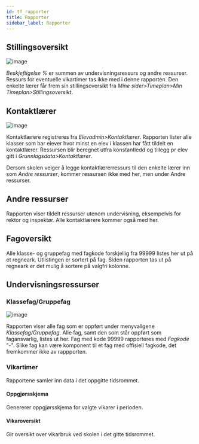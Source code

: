```yaml
---
id: tf_rapporter
title: Rapporter
sidebar_label: Rapporter
---
```


## Stillingsoversikt
![image](https://github.com/user-attachments/assets/c5a0b9cf-6e05-4afc-aa06-ae634db5db3c)

_Beskjeftigelse %_ er summen av undervisningsressurs og andre ressurser. Ressurs for eventuelle vikartimer tas ikke med i denne rapporten.
 Den enkelte lærer får frem sin stillingsoversikt fra _Mine sider>Timeplan>Min Timeplan>Stillingsoversikt_.

## Kontaktlærer
![image](https://github.com/user-attachments/assets/de060319-fdfe-47e4-8def-8282b3ffa4b7)

Kontaktlærere registreres fra _Elevadmin>Kontaktlærer_. Rapporten lister alle klasser som har elever hvor minst en elev i klassen har fått tildelt en kontaktlærer. Ressursen blir beregnet utfra konstantledd og tillegg pr elev gitt i _Grunnlagsdata>Kontaktlærer_.

 Dersom  skolen velger å legge kontaktlærerressurs til den enkelte lærer inn som _Andre ressurser_, kommer ressursen ikke med her, men under Andre ressurser.

## Andre ressurser
Rapporten viser tildelt ressurser utenom undervisning, eksempelvis for rektor og inspektør. Alle kontaktlærere kommer også med her.

## Fagoversikt
Alle klasse- og gruppefag med fagkode forskjellig fra 99999 listes her ut på et regneark. Utlistingen er sortert på fag. Siden rapporten tas ut på regneark er det mulig å sortere på valgfri kolonne.

## Undervisningsressurser

### Klassefag/Gruppefag

![image](https://github.com/user-attachments/assets/287bf28c-6b15-4f19-9d83-a69ae1a59baf)

Rapporten viser alle fag som er oppført under menyvallgene _Klassefag/Gruppefag_.
Alle fag, samt den som står oppført som fagansvarlig, listes ut her. 
Fag med kode 99999 rapporteres med _Fagkode_ "-". Slike fag kan være komponent til et fag med offisiell fagkode, det fremkommer ikke av rappporten. 

### Vikartimer
Rapportene samler inn data i det oppgitte tidsrommet.

#### Oppgjørsskjema
Genererer oppgjørsskjema for valgte vikarer i perioden.

#### Vikaroversikt
Gir oversikt over vikarbruk ved skolen i det gitte tidsrommet.

